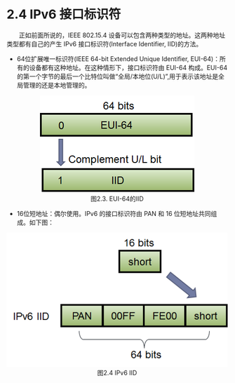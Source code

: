 # 2.4 IPv6 接口标识符

　　正如前面所说的，IEEE 802.15.4 设备可以包含两种类型的地址。这两种地址类型都有自己的产生 IPv6 接口标识符(Interface Identifier, IID)的方法。

- 64位扩展唯一标识符(IEEE 64-bit Extended Unique Identifier, EUI-64)：所有的设备都有这种地址。在这种情形下，接口标识符由 EUI-64 构成。EUI-64 的第一个字节的最后一个比特位叫做“全局/本地位(U/L)”,用于表示该地址是全局管理的还是本地管理的。

<center><img src="/images/iot_in_five_days/2/image003.png" /></center>
<center>图2.3. EUI-64的IID</center>

- 16位短地址：偶尔使用。IPv6 的接口标识符由 PAN 和 16 位短地址共同组成。如下图：

<center><img src="/images/iot_in_five_days/2/image004.png" /></center>

<center>图2.4 IPv6 IID</center>

